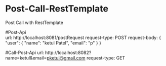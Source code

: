 # Post-Call-RestTemplate
Post Call with RestTemplate


#Post-Api<br>
url: http://localhost:8081/postRequest 
request-type: POST
request-body: 
  {
    "user": {
        "name": "ketul Patel",
        "email": "p"
    }
  }



#Call-Post-Api
url: http://localhost:8082?name=ketul&email=pketul@gmail.com
request-type: GET
